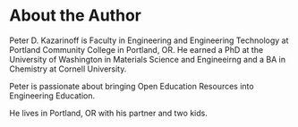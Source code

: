 # About the Author

Peter D. Kazarinoff is Faculty in Engineering and Engineering Technology at Portland Community College in Portland, OR. He earned a PhD at the University of Washington in Materials Science and Engineeirng and a BA in Chemistry at Cornell University.

Peter is passionate about bringing Open Education Resources into Engineering Education.

He lives in Portland, OR with his partner and two kids.
